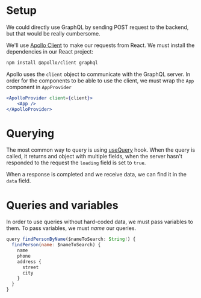 # Setup
We could directly use GraphQL by sending POST request to the backend, but that would be really cumbersome.

We'll use [Apollo Client](https://www.apollographql.com/docs/react/) to make our requests from React.
We must install the dependencies in our React project:

```bash
npm install @apollo/client graphql
```

Apollo uses the `client` object to communicate with the GraphQL server. In order for the components to be able to use the client, we must wrap the `App` component in `AppProvider`

```jsx
<ApolloProvider client={client}>
	<App />
</ApolloProvider>
```

# Querying
The most common way to query is using [useQuery](https://www.apollographql.com/docs/react/api/react/hooks/#usequery) hook. When the query is called, it returns and object with multiple fields, when the server hasn't responded to the request the `loading` field is set to `true`. 

When a response is completed and we receive data, we can find it in the `data` field.

# Queries and variables
In order to use queries without hard-coded data, we must pass variables to them. To pass variables, we must *name* our queries.

```js
query findPersonByName($nameToSearch: String!) {
  findPerson(name: $nameToSearch) {
    name
    phone 
    address {
      street
      city
    }
  }
}

```
